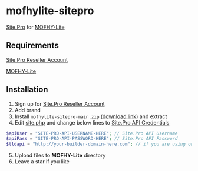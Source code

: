 # mofhylite-sitepro
[Site.Pro](https://site.pro) for [MOFHY-Lite](https://github.com/NXTS-Developers/MOFHY-Lite)
## Requirements
[Site.Pro Reseller Account](https://site.pro/Reselling-Prices/)

[MOFHY-Lite](https://github.com/NXTS-Developers/MOFHY-Lite)
## Installation
1. Sign up for [Site.Pro Reseller Account](https://site.pro/Reselling-Prices/)
2. Add brand
3. Install ``mofhylite-sitepro-main.zip`` [(download link)](https://github.com/OverdueWeevil2/mofhylite-sitepro/archive/refs/heads/main.zip) and extract
4. Edit [site.php](site.php#L23-L25) and change below lines to [Site.Pro API Credentials](https://site.pro/My-Licenses/)
```php
$apiUser = "SITE-PRO-API-USERNAME-HERE"; // Site.Pro API Username
$apiPass = "SITE-PRO-API-PASSWORD-HERE"; // Site.Pro API Password
$tldapi = "http://your-builder-domain-here.com"; // if you are using on-premises type your builder domain else type https://site.pro
```
5. Upload files to **MOFHY-Lite** directory
6. Leave a star if you like
